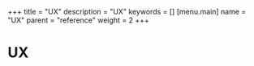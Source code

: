 +++
title = "UX"
description = "UX"
keywords = []
[menu.main]
name = "UX"
parent = "reference"
weight = 2
+++

# UX

<br>
<br>
<br>
<br>
<br>
<br>
<br>
<br>
<br>
<br>
<br>
<br>
<br>
<br>
<br>
<br>

